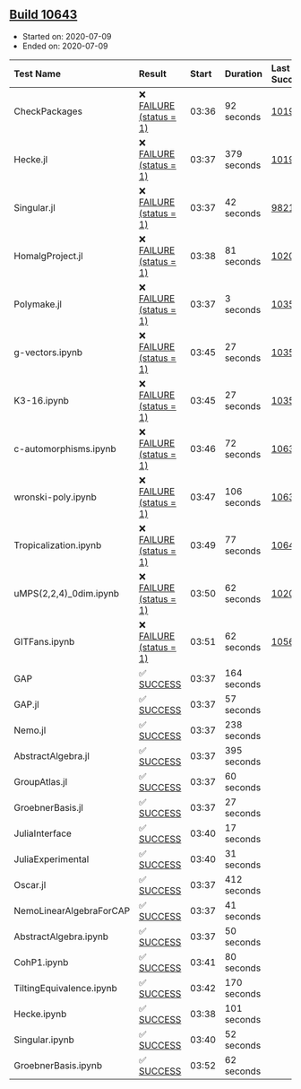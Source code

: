 ## [Build 10643](https://oscarci.mathematik.uni-kl.de/job/oscar/10643/)

* Started on: 2020-07-09
* Ended on: 2020-07-09

| Test Name    | Result | Start | Duration | Last Success | First Failure |
|:-------------|:-------|:------|:---------|:-------------|:--------------|
| CheckPackages | ❌ [FAILURE (status = 1)](https://oscarci.mathematik.uni-kl.de/job/oscar/10643/artifact/logs/build-10643/CheckPackages.log) | 03:36 | 92 seconds | [10197](https://oscarci.mathematik.uni-kl.de/job/oscar/10197/) | [10198](https://oscarci.mathematik.uni-kl.de/job/oscar/10198/) |
| Hecke.jl | ❌ [FAILURE (status = 1)](https://oscarci.mathematik.uni-kl.de/job/oscar/10643/artifact/logs/build-10643/Hecke.jl.log) | 03:37 | 379 seconds | [10197](https://oscarci.mathematik.uni-kl.de/job/oscar/10197/) | [10198](https://oscarci.mathematik.uni-kl.de/job/oscar/10198/) |
| Singular.jl | ❌ [FAILURE (status = 1)](https://oscarci.mathematik.uni-kl.de/job/oscar/10643/artifact/logs/build-10643/Singular.jl.log) | 03:37 | 42 seconds | [9821](https://oscarci.mathematik.uni-kl.de/job/oscar/9821/) | [9822](https://oscarci.mathematik.uni-kl.de/job/oscar/9822/) |
| HomalgProject.jl | ❌ [FAILURE (status = 1)](https://oscarci.mathematik.uni-kl.de/job/oscar/10643/artifact/logs/build-10643/HomalgProject.jl.log) | 03:38 | 81 seconds | [10209](https://oscarci.mathematik.uni-kl.de/job/oscar/10209/) | [10210](https://oscarci.mathematik.uni-kl.de/job/oscar/10210/) |
| Polymake.jl | ❌ [FAILURE (status = 1)](https://oscarci.mathematik.uni-kl.de/job/oscar/10643/artifact/logs/build-10643/Polymake.jl.log) | 03:37 | 3 seconds | [10356](https://oscarci.mathematik.uni-kl.de/job/oscar/10356/) | [10357](https://oscarci.mathematik.uni-kl.de/job/oscar/10357/) |
| g-vectors.ipynb | ❌ [FAILURE (status = 1)](https://oscarci.mathematik.uni-kl.de/job/oscar/10643/artifact/logs/build-10643/g-vectors.ipynb.log) | 03:45 | 27 seconds | [10356](https://oscarci.mathematik.uni-kl.de/job/oscar/10356/) | [10357](https://oscarci.mathematik.uni-kl.de/job/oscar/10357/) |
| K3-16.ipynb | ❌ [FAILURE (status = 1)](https://oscarci.mathematik.uni-kl.de/job/oscar/10643/artifact/logs/build-10643/K3-16.ipynb.log) | 03:45 | 27 seconds | [10356](https://oscarci.mathematik.uni-kl.de/job/oscar/10356/) | [10357](https://oscarci.mathematik.uni-kl.de/job/oscar/10357/) |
| c-automorphisms.ipynb | ❌ [FAILURE (status = 1)](https://oscarci.mathematik.uni-kl.de/job/oscar/10643/artifact/logs/build-10643/c-automorphisms.ipynb.log) | 03:46 | 72 seconds | [10638](https://oscarci.mathematik.uni-kl.de/job/oscar/10638/) | [10639](https://oscarci.mathematik.uni-kl.de/job/oscar/10639/) |
| wronski-poly.ipynb | ❌ [FAILURE (status = 1)](https://oscarci.mathematik.uni-kl.de/job/oscar/10643/artifact/logs/build-10643/wronski-poly.ipynb.log) | 03:47 | 106 seconds | [10639](https://oscarci.mathematik.uni-kl.de/job/oscar/10639/) | [10640](https://oscarci.mathematik.uni-kl.de/job/oscar/10640/) |
| Tropicalization.ipynb | ❌ [FAILURE (status = 1)](https://oscarci.mathematik.uni-kl.de/job/oscar/10643/artifact/logs/build-10643/Tropicalization.ipynb.log) | 03:49 | 77 seconds | [10641](https://oscarci.mathematik.uni-kl.de/job/oscar/10641/) | [10642](https://oscarci.mathematik.uni-kl.de/job/oscar/10642/) |
| uMPS(2,2,4)_0dim.ipynb | ❌ [FAILURE (status = 1)](https://oscarci.mathematik.uni-kl.de/job/oscar/10643/artifact/logs/build-10643/uMPS-2-2-4-_0dim.ipynb.log) | 03:50 | 62 seconds | [10209](https://oscarci.mathematik.uni-kl.de/job/oscar/10209/) | [10210](https://oscarci.mathematik.uni-kl.de/job/oscar/10210/) |
| GITFans.ipynb | ❌ [FAILURE (status = 1)](https://oscarci.mathematik.uni-kl.de/job/oscar/10643/artifact/logs/build-10643/GITFans.ipynb.log) | 03:51 | 62 seconds | [10566](https://oscarci.mathematik.uni-kl.de/job/oscar/10566/) | [10567](https://oscarci.mathematik.uni-kl.de/job/oscar/10567/) |
| GAP | ✅ [SUCCESS](https://oscarci.mathematik.uni-kl.de/job/oscar/10643/artifact/logs/build-10643/GAP.log) | 03:37 | 164 seconds |  |  |
| GAP.jl | ✅ [SUCCESS](https://oscarci.mathematik.uni-kl.de/job/oscar/10643/artifact/logs/build-10643/GAP.jl.log) | 03:37 | 57 seconds |  |  |
| Nemo.jl | ✅ [SUCCESS](https://oscarci.mathematik.uni-kl.de/job/oscar/10643/artifact/logs/build-10643/Nemo.jl.log) | 03:37 | 238 seconds |  |  |
| AbstractAlgebra.jl | ✅ [SUCCESS](https://oscarci.mathematik.uni-kl.de/job/oscar/10643/artifact/logs/build-10643/AbstractAlgebra.jl.log) | 03:37 | 395 seconds |  |  |
| GroupAtlas.jl | ✅ [SUCCESS](https://oscarci.mathematik.uni-kl.de/job/oscar/10643/artifact/logs/build-10643/GroupAtlas.jl.log) | 03:37 | 60 seconds |  |  |
| GroebnerBasis.jl | ✅ [SUCCESS](https://oscarci.mathematik.uni-kl.de/job/oscar/10643/artifact/logs/build-10643/GroebnerBasis.jl.log) | 03:37 | 27 seconds |  |  |
| JuliaInterface | ✅ [SUCCESS](https://oscarci.mathematik.uni-kl.de/job/oscar/10643/artifact/logs/build-10643/JuliaInterface.log) | 03:40 | 17 seconds |  |  |
| JuliaExperimental | ✅ [SUCCESS](https://oscarci.mathematik.uni-kl.de/job/oscar/10643/artifact/logs/build-10643/JuliaExperimental.log) | 03:40 | 31 seconds |  |  |
| Oscar.jl | ✅ [SUCCESS](https://oscarci.mathematik.uni-kl.de/job/oscar/10643/artifact/logs/build-10643/Oscar.jl.log) | 03:37 | 412 seconds |  |  |
| NemoLinearAlgebraForCAP | ✅ [SUCCESS](https://oscarci.mathematik.uni-kl.de/job/oscar/10643/artifact/logs/build-10643/NemoLinearAlgebraForCAP.log) | 03:37 | 41 seconds |  |  |
| AbstractAlgebra.ipynb | ✅ [SUCCESS](https://oscarci.mathematik.uni-kl.de/job/oscar/10643/artifact/logs/build-10643/AbstractAlgebra.ipynb.log) | 03:37 | 50 seconds |  |  |
| CohP1.ipynb | ✅ [SUCCESS](https://oscarci.mathematik.uni-kl.de/job/oscar/10643/artifact/logs/build-10643/CohP1.ipynb.log) | 03:41 | 80 seconds |  |  |
| TiltingEquivalence.ipynb | ✅ [SUCCESS](https://oscarci.mathematik.uni-kl.de/job/oscar/10643/artifact/logs/build-10643/TiltingEquivalence.ipynb.log) | 03:42 | 170 seconds |  |  |
| Hecke.ipynb | ✅ [SUCCESS](https://oscarci.mathematik.uni-kl.de/job/oscar/10643/artifact/logs/build-10643/Hecke.ipynb.log) | 03:38 | 101 seconds |  |  |
| Singular.ipynb | ✅ [SUCCESS](https://oscarci.mathematik.uni-kl.de/job/oscar/10643/artifact/logs/build-10643/Singular.ipynb.log) | 03:40 | 52 seconds |  |  |
| GroebnerBasis.ipynb | ✅ [SUCCESS](https://oscarci.mathematik.uni-kl.de/job/oscar/10643/artifact/logs/build-10643/GroebnerBasis.ipynb.log) | 03:52 | 62 seconds |  |  |
